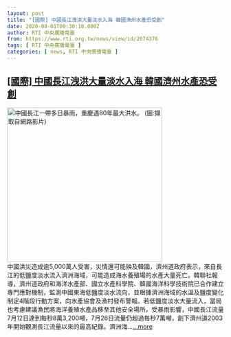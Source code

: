 ```yaml
---
layout: post
title: "[國際] 中國長江洩洪大量淡水入海 韓國濟州水產恐受創"
date: 2020-08-01T09:30:18.000Z
author: RTI 中央廣播電臺
from: https://www.rti.org.tw/news/view/id/2074376
tags: [ RTI 中央廣播電臺 ]
categories: [ news, RTI 中央廣播電臺 ]
---
```

<!--1596274218000-->
[[國際] 中國長江洩洪大量淡水入海 韓國濟州水產恐受創](https://www.rti.org.tw/news/view/id/2074376)
------

<div>
<img src="https://static.rti.org.tw/assets/thumbnails/2020/06/23/e1ab1763be4946be33b43fcb0d97e34c.jpeg" width="360" alt="中國長江一帶多日暴雨，重慶遇80年最大洪水。 (圖:擷取自網路影片)" title="中國長江一帶多日暴雨，重慶遇80年最大洪水。 (圖:擷取自網路影片)"><br>中國洪災造成逾5,000萬人受害，災情還可能殃及韓國，濟州道政府表示，來自長江的低鹽度淡水流入濟洲海域，可能造成海水養殖場的水產大量死亡。韓聯社報導，濟州道政府和海洋水產部、國立水產科學院、韓國海洋科學技術院已合作建立專門應對機制，監測中國東海低鹽度淡水流向，並根據濟洲海域的水溫及鹽度變化制定4階段行動方案，向水產協會及漁村發布警報。若低鹽度淡水大量流入，當局也考慮建議漁民將海洋養殖水產品移至其他安全場所。受暴雨影響，中國長江流量7月12日達到每秒8萬3,200噸，7月26日流量仍超過每秒7萬噸，創下濟州道2003年開始觀測長江流量以來的最高紀錄。濟洲海...<a target="_blank" href="https://www.rti.org.tw/news/view/id/2074376">...more</a>
</div>
